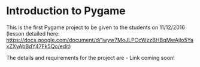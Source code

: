 # Introduction to Pygame

This is the first Pygame project to be given to the students on 11/12/2016 (lesson detailed here: https://docs.google.com/document/d/1wyw7MoJLPOcWzzBHBqMwAjlo5YaxZXyAbBdY47Fk5Qo/edit)

The details and requirements for the project are - Link coming soon!

